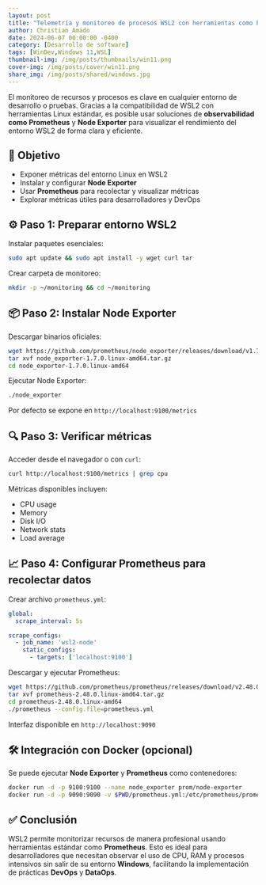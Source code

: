 ```yaml
---
layout: post
title: "Telemetría y monitoreo de procesos WSL2 con herramientas como Prometheus"
author: Christian Amado
date: 2024-06-07 00:00:00 -0400
category: [Desarrollo de software]
tags: [WinDev,Windows 11,WSL]
thumbnail-img: /img/posts/thumbnails/win11.png
cover-img: /img/posts/cover/win11.png
share_img: /img/posts/shared/windows.jpg
---
```


El monitoreo de recursos y procesos es clave en cualquier entorno de desarrollo o pruebas. Gracias a la compatibilidad de WSL2 con herramientas Linux estándar, es posible usar soluciones de **observabilidad como Prometheus** y **Node Exporter** para visualizar el rendimiento del entorno WSL2 de forma clara y eficiente.

<!--more-->

## 🎯 Objetivo

- Exponer métricas del entorno Linux en WSL2
- Instalar y configurar **Node Exporter**
- Usar **Prometheus** para recolectar y visualizar métricas
- Explorar métricas útiles para desarrolladores y DevOps

## ⚙️ Paso 1: Preparar entorno WSL2

Instalar paquetes esenciales:

```bash
sudo apt update && sudo apt install -y wget curl tar
```

Crear carpeta de monitoreo:

```bash
mkdir -p ~/monitoring && cd ~/monitoring
```

## 📦 Paso 2: Instalar Node Exporter

Descargar binarios oficiales:

```bash
wget https://github.com/prometheus/node_exporter/releases/download/v1.7.0/node_exporter-1.7.0.linux-amd64.tar.gz
tar xvf node_exporter-1.7.0.linux-amd64.tar.gz
cd node_exporter-1.7.0.linux-amd64
```

Ejecutar Node Exporter:

```bash
./node_exporter
```

Por defecto se expone en `http://localhost:9100/metrics`

## 🔍 Paso 3: Verificar métricas

Acceder desde el navegador o con `curl`:

```bash
curl http://localhost:9100/metrics | grep cpu
```

Métricas disponibles incluyen:
- CPU usage
- Memory
- Disk I/O
- Network stats
- Load average

## 📈 Paso 4: Configurar Prometheus para recolectar datos

Crear archivo `prometheus.yml`:

```yaml
global:
  scrape_interval: 5s

scrape_configs:
  - job_name: 'wsl2-node'
    static_configs:
      - targets: ['localhost:9100']
```

Descargar y ejecutar Prometheus:

```bash
wget https://github.com/prometheus/prometheus/releases/download/v2.48.0/prometheus-2.48.0.linux-amd64.tar.gz
tar xvf prometheus-2.48.0.linux-amd64.tar.gz
cd prometheus-2.48.0.linux-amd64
./prometheus --config.file=prometheus.yml
```

Interfaz disponible en `http://localhost:9090`

## 🛠️ Integración con Docker (opcional)

Se puede ejecutar **Node Exporter** y **Prometheus** como contenedores:

```bash
docker run -d -p 9100:9100 --name node_exporter prom/node-exporter
docker run -d -p 9090:9090 -v $PWD/prometheus.yml:/etc/prometheus/prometheus.yml prom/prometheus
```

## ✅ Conclusión

WSL2 permite monitorizar recursos de manera profesional usando herramientas estándar como **Prometheus**. Esto es ideal para desarrolladores que necesitan observar el uso de CPU, RAM y procesos intensivos sin salir de su entorno **Windows**, facilitando la implementación de prácticas **DevOps** y **DataOps**.